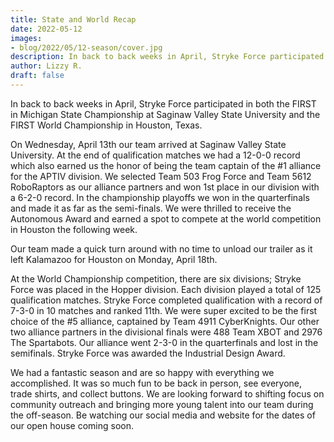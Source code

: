 ```yaml
---
title: State and World Recap
date: 2022-05-12
images:
- blog/2022/05/12-season/cover.jpg
description: In back to back weeks in April, Stryke Force participated in both the FIRST in Michigan State Championship at Saginaw Valley State University and the FIRST World Championship in Houston, Texas.
author: Lizzy R.
draft: false
---
```


In back to back weeks in April, Stryke Force participated in both the FIRST in Michigan State Championship at Saginaw Valley State University and the FIRST World Championship in Houston, Texas.

<!--more-->

On Wednesday, April 13th our team arrived at Saginaw Valley State University.  At the end of qualification matches we had a 12-0-0 record which also earned us the honor of being the team captain of the #1 alliance for the APTIV division. We selected Team 503 Frog Force and Team 5612 RoboRaptors as our alliance partners  and won 1st place in our division with a 6-2-0 record.  In the championship playoffs we won in the quarterfinals and made it as far as the semi-finals. We were thrilled to receive the Autonomous Award  and earned a spot to compete at the world competition in Houston the following week.

Our team made a quick turn around with no time to unload our trailer as it left Kalamazoo for Houston on Monday, April 18th.

At the World Championship competition, there are six divisions; Stryke Force was placed in the Hopper division.  Each division played a total of 125 qualification matches. Stryke Force completed qualification with a record of 7-3-0 in 10 matches and ranked 11th. We were super excited to be the first choice of the #5 alliance, captained by Team 4911 CyberKnights. Our other two alliance partners in the divisional finals were 488 Team XBOT and 2976 The Spartabots. Our alliance went 2-3-0 in the quarterfinals and lost in the semifinals. Stryke Force was awarded the Industrial Design Award.

We had a fantastic season and are so happy with everything we accomplished. It was so much fun to be back in person, see everyone, trade shirts, and collect buttons. We are looking forward to shifting focus on community outreach and bringing more young talent into our team during the off-season.  Be watching our social media and website for the dates of our open house coming soon.